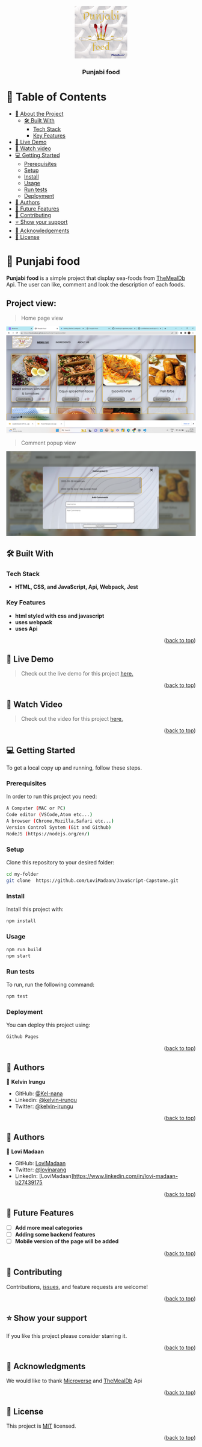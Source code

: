 <a name="readme-top"></a>

<div align="center">
  
  <img src="./src/Assets/punjabiLogo-PhotoRoom.png" alt="logo" width="140"  height="auto" />
  <br/>

  <h3><b>Punjabi food</b></h3>

</div>

# 📗 Table of Contents

- [📖 About the Project](#about-project)
  - [🛠 Built With](#built-with)
    - [Tech Stack](#tech-stack)
    - [Key Features](#key-features)
- [🚀 Live Demo](#live-demo)
- [🔭 Watch video](#watch-video)
- [💻 Getting Started](#getting-started)
  - [Prerequisites](#prerequisites)
  - [Setup](#setup)
  - [Install](#install)
  - [Usage](#usage)
  - [Run tests](#run-tests)
  - [Deployment](#triangular_flag_on_post-deployment)
- [👥 Authors](#authors)
- [🔭 Future Features](#future-features)
- [🤝 Contributing](#contributing)
- [⭐️ Show your support](#support)
- [🙏 Acknowledgements](#acknowledgements)
- [📝 License](#license)

# 📖 Punjabi food <a name="about-project"></a>

**Punjabi food** is a simple project that display sea-foods from [TheMealDb](https://www.themealdb.com/api.php) Api. The user can like, comment and look the description of each foods.

## Project view:
> Home page view

![homepage](homepage.png)

> Comment popup view

![comment](popup.png)

## 🛠 Built With <a name="built-with"></a>

### Tech Stack <a name="tech-stack"></a>

- **HTML, CSS, and JavaScript, Api, Webpack, Jest**

### Key Features <a name="key-features"></a>

- **html styled with css and javascript**
- **uses webpack**
- **uses Api**

<p align="right">(<a href="#readme-top">back to top</a>)</p>

## 🚀 Live Demo <a name="live-demo"> </a>

> Check out the live demo for this project [here.](https://lovimadaan.github.io/JavaScript-Capstone/dist/)

<p align="right">(<a href="#readme-top">back to top</a>)</p>


## 🔭 Watch Video <a name="watch-video"> </a>

> Check out the video for this project [here.](https://drive.google.com/file/d/1NE7e_5tpS-JpeUcoe5Bvsca8cCA05YDY/view?usp=share_link)

<p align="right">(<a href="#readme-top">back to top</a>)</p>


## 💻 Getting Started <a name="getting-started"></a>

To get a local copy up and running, follow these steps.


### Prerequisites

In order to run this project you need:
```sh
A Computer (MAC or PC)
Code editor (VSCode,Atom etc...)
A browser (Chrome,Mozilla,Safari etc...)
Version Control System (Git and Github)
NodeJS (https://nodejs.org/en/)
```
### Setup

Clone this repository to your desired folder:
```sh
cd my-folder
git clone  https://github.com/LoviMadaan/JavaScript-Capstone.git
```
### Install

Install this project with:

```sh
npm install
```

### Usage
```sh
npm run build
npm start
```


### Run tests

To run, run the following command:
```sh
npm test
```
### Deployment

You can deploy this project using:
```sh
Github Pages
```

<p align="right">(<a href="#readme-top">back to top</a>)</p>

<!-- AUTHORS -->
## 👥 Authors <a name="authors"></a>

👤 **Kelvin Irungu**

- GitHub: [@Kel-nana](https://github.com/Kel-nana)
- Linkedin: [@kelvin-irungu](https://www.linkedin.com/in/kelvin-irungu-838923249/)
- Twitter: [@kelvin-irungu](https://twitter.com/home)

<p align="right">(<a href="#readme-top">back to top</a>)</p>

## 👥 Authors <a name="Lovi MAdaan"></a>

👤 **Lovi Madaan**

- GitHub: [LoviMadaan](https://github.com/LoviMadaan)
- Twitter: [@lovinarang](https://twitter.com/lovinarang)
- LinkedIn: [LoviMadaan]https://www.linkedin.com/in/lovi-madaan-b27439175

<p align="right">(<a href="#readme-top">back to top</a>)</p>

## 🔭 Future Features <a name="future-features"></a>

- [ ] **Add more meal categories**
- [ ] **Adding some backend features**
- [ ] **Mobile version of the page will be added**

<p align="right">(<a href="#readme-top">back to top</a>)</p>

## 🤝 Contributing <a name="contributing"></a>

Contributions, [issues](https://github.com/fuadmoin/Food-Recipes/issues), and feature requests are welcome!

<p align="right">(<a href="#readme-top">back to top</a>)</p>

## ⭐️ Show your support <a name="support"></a>

If you like this project please consider starring it.

<p align="right">(<a href="#readme-top">back to top</a>)</p>

## 🙏 Acknowledgments <a name="acknowledgements"></a>

We would like to thank [Microverse](www.microverse.com) and [TheMealDb](https://www.themealdb.com/api.php) Api


<p align="right">(<a href="#readme-top">back to top</a>)</p>

## 📝 License <a name="license"></a>

This project is [MIT](https://github.com/LoviMadaan/JavaScript-Capstone/blob/main/LICENSE) licensed.

<p align="right">(<a href="#readme-top">back to top</a>)</p>
